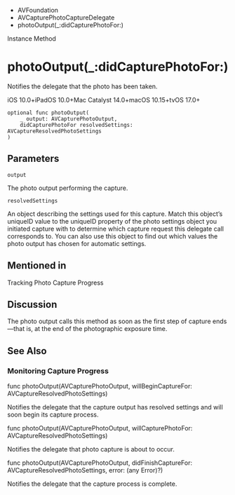 

- AVFoundation
- AVCapturePhotoCaptureDelegate
-  photoOutput(\_:didCapturePhotoFor:) 

Instance Method

# photoOutput(\_:didCapturePhotoFor:)

Notifies the delegate that the photo has been taken.

iOS 10.0+iPadOS 10.0+Mac Catalyst 14.0+macOS 10.15+tvOS 17.0+

``` source
optional func photoOutput(
    _ output: AVCapturePhotoOutput,
    didCapturePhotoFor resolvedSettings: AVCaptureResolvedPhotoSettings
)
```

## Parameters 

`output`  

The photo output performing the capture.

`resolvedSettings`  

An object describing the settings used for this capture. Match this object’s uniqueID value to the uniqueID property of the photo settings object you initiated capture with to determine which capture request this delegate call corresponds to. You can also use this object to find out which values the photo output has chosen for automatic settings.

## Mentioned in 

Tracking Photo Capture Progress

## Discussion

The photo output calls this method as soon as the first step of capture ends—that is, at the end of the photographic exposure time.

## See Also

### Monitoring Capture Progress

func photoOutput(AVCapturePhotoOutput, willBeginCaptureFor: AVCaptureResolvedPhotoSettings)

Notifies the delegate that the capture output has resolved settings and will soon begin its capture process.

func photoOutput(AVCapturePhotoOutput, willCapturePhotoFor: AVCaptureResolvedPhotoSettings)

Notifies the delegate that photo capture is about to occur.

func photoOutput(AVCapturePhotoOutput, didFinishCaptureFor: AVCaptureResolvedPhotoSettings, error: (any Error)?)

Notifies the delegate that the capture process is complete.

